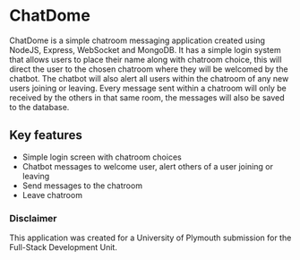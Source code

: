 # ChatDome
ChatDome is a simple chatroom messaging application created using NodeJS, Express, WebSocket and MongoDB. It has a simple login system that allows users to place their name along with chatroom choice, this will direct the user to the chosen chatroom where they will be welcomed by the chatbot. The chatbot will also alert all users within the chatroom of any new users joining or leaving. Every message sent within a chatroom will only be received by the others in that same room, the messages will also be saved to the database.
## Key features
-	Simple login screen with chatroom choices
-	Chatbot messages to welcome user, alert others of a user joining or leaving
-	Send messages to the chatroom
-	Leave chatroom
### Disclaimer 
This application was created for a University of Plymouth submission for the Full-Stack Development Unit.
